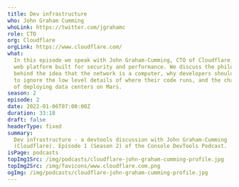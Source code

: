 ```yaml
---
title: Dev infrastructure
who: John Graham Cumming
whoLink: https://twitter.com/jgrahamc
role: CTO
org: Cloudflare
orgLink: https://www.cloudflare.com/
what:
  In this episode we speak with John Graham-Cumming, CTO of Cloudflare, a global
  web platform built for security and performance. We discuss the philosophy
  behind the idea that the network is a computer, why developers should be able
  to ignore the low level details of where their code runs, and the challenges
  of deploying data centers on Mars.
season: 2
episode: 2
date: 2022-01-06T07:00:00Z
duration: 33:18
draft: false
headerType: fixed
summary:
  Dev infrastructure - a devtools discussion with John Graham-Cumming
  (Cloudflare). Episode 1 (Season 2) of the Console DevTools Podcast.
isPage: podcasts
topImg1Src: /img/podcasts/cloudflare-john-graham-cumming-profile.jpg
topImg2Src: /img/favicons/www.cloudflare.com.png
ogImg: /img/podcasts/cloudflare-john-graham-cumming-profile.jpg
---
```

